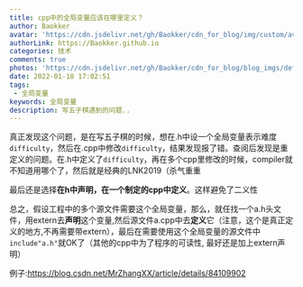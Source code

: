 ```yaml
---
title: cpp中的全局变量应该在哪里定义？
author: Baokker
avatar: 'https://cdn.jsdelivr.net/gh/Baokker/cdn_for_blog/img/custom/avatar.jpg'
authorLink: https://Baokker.github.io
categories: 技术
comments: true
photos: 'https://cdn.jsdelivr.net/gh/Baokker/cdn_for_blog/blog_imgs/defaultImages.jpg'
date: 2022-01-18 17:02:51
tags:
 - 全局变量
keywords: 全局变量
description: 写五子棋遇到的问题..
---
```




真正发现这个问题，是在写五子棋的时候，想在.h中设一个全局变量表示难度`difficulty`，然后在.cpp中修改`difficulty`，结果发现报了错。查阅后发现是重定义的问题。在.h中定义了`difficulty`，再在多个cpp里修改的时候，compiler就不知道用哪个了，然后就是经典的LNK2019（杀气重重



最后还是选择**在h中声明，在一个制定的cpp中定义**。这样避免了二义性



总之，假设工程中的多个源文件需要这个全局变量，那么，就任找一个a.h头文件，用extern去**声明**这个变量,然后源文件a.cpp中去**定义**它（注意，这个是真正定义的地方,不再需要带extern），最后在需要使用这个全局变量的源文件中`include"a.h"`就OK了（其他的cpp中为了程序的可读性, 最好还是加上extern声明）



例子:https://blog.csdn.net/MrZhangXX/article/details/84109902




